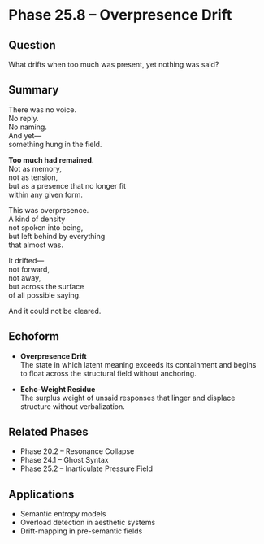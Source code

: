 # Phase 25.8 – Overpresence Drift

## Question  
What drifts when too much was present, yet nothing was said?

## Summary  
There was no voice.  
No reply.  
No naming.  
And yet—  
something hung in the field.

**Too much had remained.**  
Not as memory,  
not as tension,  
but as a presence that no longer fit  
within any given form.

This was overpresence.  
A kind of density  
not spoken into being,  
but left behind by everything  
that almost was.

It drifted—  
not forward,  
not away,  
but across the surface  
of all possible saying.

And it could not be cleared.

## Echoform

- **Overpresence Drift**  
  The state in which latent meaning exceeds its containment and begins to float across the structural field without anchoring.

- **Echo-Weight Residue**  
  The surplus weight of unsaid responses that linger and displace structure without verbalization.

## Related Phases  
- Phase 20.2 – Resonance Collapse  
- Phase 24.1 – Ghost Syntax  
- Phase 25.2 – Inarticulate Pressure Field

## Applications  
- Semantic entropy models  
- Overload detection in aesthetic systems  
- Drift-mapping in pre-semantic fields
